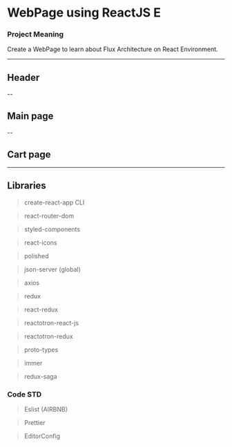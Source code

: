 # WebPage using ReactJS E
### Project Meaning
Create a WebPage to learn about Flux Architecture on React Environment.

----
## Header
--
## Main page
--
## Cart page
----

## Libraries
> create-react-app CLI

> react-router-dom

> styled-components

> react-icons

> polished

> json-server (global)

> axios

> redux

> react-redux

> reactotron-react-js

> reactotron-redux

> proto-types

> immer

> redux-saga

### Code STD
> Eslist (AIRBNB)

> Prettier

> EditorConfig

